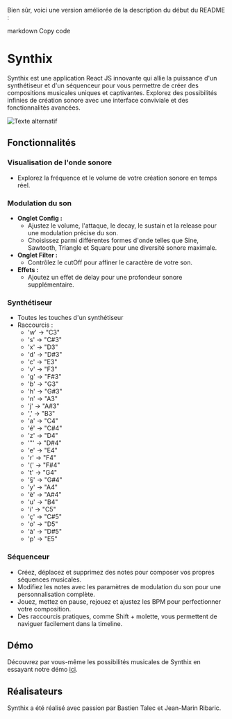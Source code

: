 
Bien sûr, voici une version améliorée de la description du début du README :

markdown
Copy code
# Synthix

Synthix est une application React JS innovante qui allie la puissance d'un synthétiseur et d'un séquenceur pour vous permettre de créer des compositions musicales uniques et captivantes. Explorez des possibilités infinies de création sonore avec une interface conviviale et des fonctionnalités avancées.

![Texte alternatif](syntix.png)

## Fonctionnalités

### Visualisation de l'onde sonore
- Explorez la fréquence et le volume de votre création sonore en temps réel.

### Modulation du son
- **Onglet Config :**
  - Ajustez le volume, l'attaque, le decay, le sustain et la release pour une modulation précise du son.
  - Choisissez parmi différentes formes d'onde telles que Sine, Sawtooth, Triangle et Square pour une diversité sonore maximale.
- **Onglet Filter :**
  - Contrôlez le cutOff pour affiner le caractère de votre son.
- **Effets :**
  - Ajoutez un effet de delay pour une profondeur sonore supplémentaire.

### Synthétiseur
- Toutes les touches d'un synthétiseur
- Raccourcis : 
  - 'w' -> "C3"
  - 's' -> "C#3"
  - 'x' -> "D3"
  - 'd' -> "D#3"
  - 'c' -> "E3"
  - 'v' -> "F3"
  - 'g' -> "F#3"
  - 'b' -> "G3"
  - 'h' -> "G#3"
  - 'n' -> "A3"
  - 'j' -> "A#3"
  - ',' -> "B3"
  - 'a' -> "C4"
  - 'é' -> "C#4"
  - 'z' -> "D4"
  - '"' -> "D#4"
  - 'e' -> "E4"
  - 'r' -> "F4"
  - '(' -> "F#4"
  - 't' -> "G4"
  - '§' -> "G#4"
  - 'y' -> "A4"
  - 'è' -> "A#4"
  - 'u' -> "B4"
  - 'i' -> "C5"
  - 'ç' -> "C#5"
  - 'o' -> "D5"
  - 'à' -> "D#5"
  - 'p' -> "E5"

### Séquenceur
- Créez, déplacez et supprimez des notes pour composer vos propres séquences musicales.
- Modifiez les notes avec les paramètres de modulation du son pour une personnalisation complète.
- Jouez, mettez en pause, rejouez et ajustez les BPM pour perfectionner votre composition.
- Des raccourcis pratiques, comme Shift + molette, vous permettent de naviguer facilement dans la timeline.

## Démo

Découvrez par vous-même les possibilités musicales de Synthix en essayant notre démo [ici](http://bastientlc.freeboxos.fr:3001/).

## Réalisateurs

Synthix a été réalisé avec passion par Bastien Talec et Jean-Marin Ribaric.

